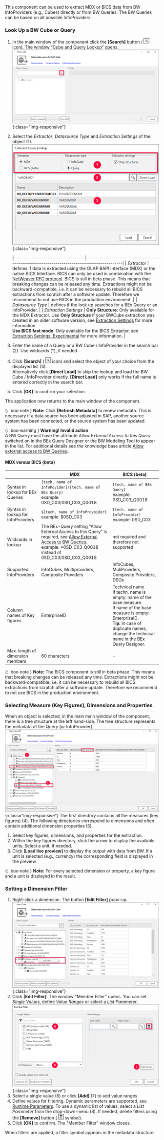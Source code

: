 
This component can be used to extract MDX or BICS data from BW InfoProviders (e.g., Cubes) directly or from BW Queries. 
The BW Queries can be based on all possible InfoProviders.


### Look Up a BW Cube or Query

1. In the main window of the component click the **[Search]** button ( ![magnifying-glass](/img/content/icons/magnifying-glass.png) icon). The window “Cube and Query Lookup” opens.
![Bw-Cube-Data-Source](/img/content/Bw-Cube-Data-Source.png){:class="img-responsive"}
2. Select the *Extractor*, *Datasource Type* and *Extraction Settings* of the object (1).<br>
![Look-Up-Cube](/img/content/xfa/xfa_cube-query-look.png){:class="img-responsive"} 

   |------------------------------------|---------------------------------------------------------------------------------------------|
   | *Extractor*   | defines if data is extracted using the OLAP BAPI Interface (MDX) or the native BICS Interface. BICS can only be used in combination with the [NetWeaver RFC protocol](../introduction/sap-connection). BICS is still in beta phase. This means that breaking changes can be released any time. Extractions might not be backward-compatible, i.e. it can be necessary to rebuild all BICS extractions from scratch after a software update. Therefore we recommend to not use BICS in the production environment. |
   | *Datasource Type* | defines if the look up searches for a BEx Query or an InfoProvider.  | 
   | *Extraction Settings*  | **Only Structure**: Only available for the MDX Extractor. Use **Only Structure** if your BWCube extraction was created in an older software version, see [Extraction Settings](./bw-cube-extraction-settings#extraction-settings) for more information. <br>**Use BICS fast mode**: Only available for the BICS Extractor, see [Extraction Settings: Experimental](./bw-cube-extraction-settings#experimental) for more information.  | 

3. Enter the name of a Query or a BW Cube / InfoProvider in the search bar (2). Use wildcards (*), if needed.
4. Click **[Search]** ( ![magnifying-glass](/img/content/icons/magnifying-glass.png) icon) and select the object of your choice from the displayed list (3).<br>
Alternatively click **[Direct Load]** to skip the lookup and load the BW Cube / InfoProvider directly. **[Direct Load]** only works if the full name is entered correctly in the search bar.
5. Click **[OK]** to confirm your selection.

The application now returns to the main window of the component.


{: .box-note }
**Note:** Click **[Refresh Metadata]** to renew metadata. 
This is necessary if a data source has been adjusted in SAP, another source system has been connected, or the source system has been updated.

{: .box-warning }
**Warning! Invalid action**<br>
 A BW Query must have the attribute *Allow External Access to this Query* switched on in the BEx Query Designer or the BW Modeling Tool to appear in the list.
 For additional details see the knowledge base article [Allow external access to BW Queries](https://kb.theobald-software.com/general/allow-external-access-to-bw-queries)..
 
#### MDX versus BICS (beta)

|                                    | MDX                                                                                         | BICS (beta)                                        |
|------------------------------------|---------------------------------------------------------------------------------------------|----------------------------------------------------|
| Syntax in lookup for BEx Queries   | `[tech. name of InfoPovider]/[tech. name of BEx Query]` <br /> example: 0SD_C03/0SD_C03_Q0018        | `[tech. name of BEx Query]` <br /> example: 0SD_C03_Q0018   |
| Syntax in lookup for InfoProivders | `$[tech. name of InfoProvoider]`  <br /> example: $0SD_C03                                            | `[tech. name of InfoProvider]` <br /> example: 0SD_C03      |
| Wildcards in lookup                | The BEx-Query setting "Allow External Access to this Query" is required, see [Allow External Access to BW Queries](https://kb.theobald-software.com/general/allow-external-access-to-bw-queries). <br /> example: *0SD_C03_Q0018 instead of 0SD_C03/0SD_C03_Q0018                          | not required and therefore not supported           |
| Supported InfoProviders            | InfoCubes, Multiproviders, Composite Providers                                              | InfoCubes, MuliProviders, Composite Providers, DSOs |
| Column names of Key figures           | EnterpriseID                                              | Technical name<br>  If techn. name is empty: name of the base measure.  <br> If name of the base measure is empty: EnterpriseID. <br>**Tip:** In case of duplicate names, change the technical name in the BEx Query Designer. |
| Max. length of dimension members | 60 characters      | -      |

{: .box-note }
**Note:** The BICS component is still in beta phase. 
This means that breaking changes can be released any time. 
Extractions might not be backward-compatible, i.e. it can be necessary to rebuild all BICS extractions from scratch after a software update.
Therefore we recommend to not use BICS in the production environment.

### Selecting Measure (Key Figures), Dimensions and Properties
When an object is selected, in the main main window of the component, there is a tree structure at the left hand-side. 
The tree structure represents the metadata of the Query (or InfoProvider). <br>
![Cube-Details](/img/content/xu/cube-measures.png){:class="img-responsive"}
The first directory contains all the measures (key figures) (4). 
The following directories correspond to dimensions and often contain additional dimension properties (5). <br>

1. Select key figures, dimensions, and properties for the extraction.
2. Within the key figures directory, click the arrow to display the available units. Select a unit, if needed.
3. Click **[Load live preview]** to display the output with data from BW. If a unit is selected (e.g., currency) the corresponding field is displayed in the preview.

{: .box-note }
**Note:** For every selected dimension or property, a key figure and a unit is displayed in the result. 

### Setting a Dimension Filter 
1. Right-click a dimension. The button **[Edit Filter]** pops-up.
![Query Filter](/img/content/cube-query-filter.png){:class="img-responsive"}
2. Click **[Edit Filter]**. The window "Member Filter" opens. You can set *Single Values*, define *Value Ranges* or select a *List Parameter*.
![Query Filter Define](/img/content/xfa/xfa_cube-query-filter-def.png){:class="img-responsive"}
3. Select a single value (6) or click **[Add]** (7) to add value ranges.
4. Define values for filtering. Dynamic parameters are supported, see [Runtime Parameters](./edit-runtime-parameters). To use a dynamic list of values, select a *List Parameter* from the drop-down-menu (8). If needed, delete filters using the **[Remove]** button ( ![dustbin](/img/content/icons/trashbin.png) symbol).
5. Click **[OK]** to confirm. The "Member Filter" window closes.

When filters are applied, a filter symbol appears in the metadata structure.
